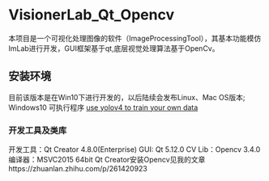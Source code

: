 # VisionerLab_Qt_Opencv
 本项目是一个可视化处理图像的软件（ImageProcessingTool），其基本功能模仿ImLab进行开发，GUI框架基于qt,底层视觉处理算法基于OpenCv。
 ## 安装环境
 目前该版本是在Win10下进行开发的，以后陆续会发布Linux、Mac OS版本;
 Windows10 可执行程序 [use yolov4 to train your own data](https://github.com/cuihangmver/VisionerLab_Qt_Opencv/blob/main/VisionerLab.rar)
 ### 开发工具及类库
 开发工具：Qt Creator 4.8.0(Enterprise)
 GUI: Qt 5.12.0
 CV Lib：Opencv 3.4.0
 编译器：MSVC2015 64bit
 Qt Creator安装Opencv见我的文章https://zhuanlan.zhihu.com/p/261420923
 
